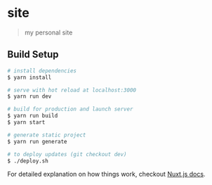 # site

> my personal site

## Build Setup

``` bash
# install dependencies
$ yarn install

# serve with hot reload at localhost:3000
$ yarn run dev

# build for production and launch server
$ yarn run build
$ yarn start

# generate static project
$ yarn run generate

# to deploy updates (git checkout dev)
$ ./deploy.sh
```

For detailed explanation on how things work, checkout [Nuxt.js docs](https://nuxtjs.org).
